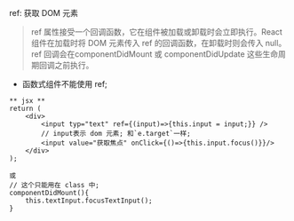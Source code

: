 ref: 获取 DOM 元素
> ref 属性接受一个回调函数，它在组件被加载或卸载时会立即执行。React 组件在加载时将 DOM 元素传入 ref 的回调函数，在卸载时则会传入 null。ref 回调会在componentDidMount 或 componentDidUpdate 这些生命周期回调之前执行。
* 函数式组件不能使用 ref;
```
** jsx **
return (
    <div>
        <input typ="text" ref={(input)=>{this.input = input;}} />
        // input表示 dom 元素; 和`e.target`一样;
        <input value="获取焦点" onClick={()=>{this.input.focus()}}/>
    </div>
);

或
// 这个只能用在 class 中;
componentDidMount(){
    this.textInput.focusTextInput();
}
```